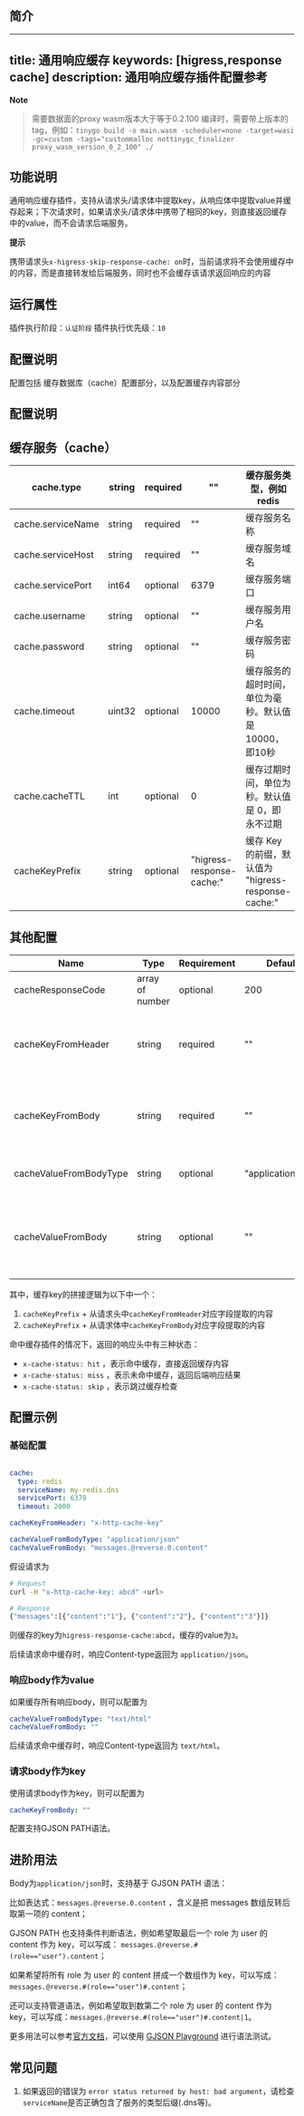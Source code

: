 ## 简介
---
title: 通用响应缓存
keywords: [higress,response cache]
description: 通用响应缓存插件配置参考
---

**Note**

> 需要数据面的proxy wasm版本大于等于0.2.100
> 编译时，需要带上版本的tag，例如：`tinygo build -o main.wasm -scheduler=none -target=wasi -gc=custom -tags="custommalloc nottinygc_finalizer proxy_wasm_version_0_2_100" ./`
>

## 功能说明

通用响应缓存插件，支持从请求头/请求体中提取key，从响应体中提取value并缓存起来；下次请求时，如果请求头/请求体中携带了相同的key，则直接返回缓存中的value，而不会请求后端服务。

**提示**

携带请求头`x-higress-skip-response-cache: on`时，当前请求将不会使用缓存中的内容，而是直接转发给后端服务，同时也不会缓存该请求返回响应的内容


## 运行属性

插件执行阶段：`认证阶段`
插件执行优先级：`10`

## 配置说明
配置包括 缓存数据库（cache）配置部分，以及配置缓存内容部分

## 配置说明

## 缓存服务（cache）
| cache.type | string | required | "" | 缓存服务类型，例如 redis |
| --- | --- | --- | --- | --- |
| cache.serviceName | string | required | "" | 缓存服务名称 |
| cache.serviceHost | string | required | "" | 缓存服务域名 |
| cache.servicePort | int64 | optional | 6379 | 缓存服务端口 |
| cache.username | string | optional | ""  | 缓存服务用户名 |
| cache.password | string | optional | "" | 缓存服务密码 |
| cache.timeout | uint32 | optional | 10000 | 缓存服务的超时时间，单位为毫秒。默认值是10000，即10秒 |
| cache.cacheTTL | int | optional | 0 | 缓存过期时间，单位为秒。默认值是 0，即 永不过期|
| cacheKeyPrefix | string | optional | "higress-response-cache:" | 缓存 Key 的前缀，默认值为 "higress-response-cache:" |


## 其他配置
| Name | Type | Requirement | Default | Description |
| --- | --- | --- | --- | --- |
| cacheResponseCode | array of number | optional | 200 | 表示支持缓存的响应状态码列表；默认为200|
| cacheKeyFromHeader | string | required | "" | 表示提取header中的固定字段的值作为缓存key；cacheKeyFromHeader和cacheKeyFromBody**非空情况下只支持配置一项**|
| cacheKeyFromBody | string | required | "" | 配置为空时，表示提取所有body作为缓存key；否则按json响应格式，从请求 Body 中基于 [GJSON PATH](https://github.com/tidwall/gjson/blob/master/SYNTAX.md) 语法提取字符串 |
| cacheValueFromBodyType | string | optional | "application/json" | 表示缓存body的类型，命中cache时content-type会返回该值；默认为json |
| cacheValueFromBody | string | optional | "" | 配置为空时，表示缓存所有body；当cacheValueFromBodyType为json时，支持从响应 Body 中基于 [GJSON PATH](https://github.com/tidwall/gjson/blob/master/SYNTAX.md) 语法提取字符串 |

其中，缓存key的拼接逻辑为以下中一个： 
1. `cacheKeyPrefix` + 从请求头中`cacheKeyFromHeader`对应字段提取的内容
2. `cacheKeyPrefix` + 从请求体中`cacheKeyFromBody`对应字段提取的内容


命中缓存插件的情况下，返回的响应头中有三种状态：
- `x-cache-status: hit` ，表示命中缓存，直接返回缓存内容
- `x-cache-status: miss` ，表示未命中缓存，返回后端响应结果
- `x-cache-status: skip` ，表示跳过缓存检查


## 配置示例
### 基础配置
```yaml

cache:
  type: redis
  serviceName: my-redis.dns
  servicePort: 6379
  timeout: 2000

cacheKeyFromHeader: "x-http-cache-key"

cacheValueFromBodyType: "application/json"
cacheValueFromBody: "messages.@reverse.0.content"

```

假设请求为

```bash
# Request
curl -H "x-http-cache-key: abcd" <url>

# Response
{"messages":[{"content":"1"}, {"content":"2"}, {"content":"3"}]}
```

则缓存的key为`higress-response-cache:abcd`，缓存的value为`3`。

后续请求命中缓存时，响应Content-type返回为 `application/json`。


### 响应body作为value

如果缓存所有响应body，则可以配置为

```yaml
cacheValueFromBodyType: "text/html"
cacheValueFromBody: ""

```

后续请求命中缓存时，响应Content-type返回为 `text/html`。

### 请求body作为key

使用请求body作为key，则可以配置为

```yaml
cacheKeyFromBody: ""
```

配置支持GJSON PATH语法。

## 进阶用法
Body为`application/json`时，支持基于 GJSON PATH 语法：

比如表达式：`messages.@reverse.0.content` ，含义是把 messages 数组反转后取第一项的 content；

GJSON PATH 也支持条件判断语法，例如希望取最后一个 role 为 user 的 content 作为 key，可以写成： `messages.@reverse.#(role=="user").content`；

如果希望将所有 role 为 user 的 content 拼成一个数组作为 key，可以写成：`messages.@reverse.#(role=="user")#.content`；

还可以支持管道语法，例如希望取到数第二个 role 为 user 的 content 作为 key，可以写成：`messages.@reverse.#(role=="user")#.content|1`。

更多用法可以参考[官方文档](https://github.com/tidwall/gjson/blob/master/SYNTAX.md)，可以使用 [GJSON Playground](https://gjson.dev/) 进行语法测试。

## 常见问题

1. 如果返回的错误为 `error status returned by host: bad argument`，请检查`serviceName`是否正确包含了服务的类型后缀(.dns等)。
